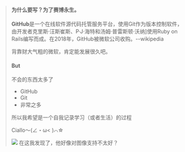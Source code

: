 > #### 为什么要写？为了赛博永生。
> **GitHub**是一个在线软件源代码托管服务平台，使用Git作为版本控制软件，由开发者克里斯·汪斯崔斯、P·J·海特和汤姆·普雷斯顿·沃纳]使用Ruby on Rails编写而成。在2018年，GitHub被微软公司收购。--wikipedia
> 
> 背靠财大气粗的微软，肯定能发展很久吧。
> 
> #### But
> 不会的东西太多了
> 
> * GitHub
> * Git
> * 非常之多
> 
> 所以我希望是一个自我记录学习（或者生活）的过程
> 
> Ciallo～(∠・ω< )⌒☆
> 
> ![](https://private-user-images.githubusercontent.com/143997290/341279791-8a297207-0039-4394-9ed6-ab902887e234.jpg?jwt=eyJhbGciOiJIUzI1NiIsInR5cCI6IkpXVCJ9.eyJpc3MiOiJnaXRodWIuY29tIiwiYXVkIjoicmF3LmdpdGh1YnVzZXJjb250ZW50LmNvbSIsImtleSI6ImtleTUiLCJleHAiOjE3MTg4NjMxMzEsIm5iZiI6MTcxODg2MjgzMSwicGF0aCI6Ii8xNDM5OTcyOTAvMzQxMjc5NzkxLThhMjk3MjA3LTAwMzktNDM5NC05ZWQ2LWFiOTAyODg3ZTIzNC5qcGc_WC1BbXotQWxnb3JpdGhtPUFXUzQtSE1BQy1TSEEyNTYmWC1BbXotQ3JlZGVudGlhbD1BS0lBVkNPRFlMU0E1M1BRSzRaQSUyRjIwMjQwNjIwJTJGdXMtZWFzdC0xJTJGczMlMkZhd3M0X3JlcXVlc3QmWC1BbXotRGF0ZT0yMDI0MDYyMFQwNTUzNTFaJlgtQW16LUV4cGlyZXM9MzAwJlgtQW16LVNpZ25hdHVyZT00MWJjNDFmNDQ2YzM3NzNiMDY1MmEwZDU0ZGNlM2IzMjM4YTZhNTI2OGJiYjhjMDc5MTczM2FjNmFjNjkwMWFmJlgtQW16LVNpZ25lZEhlYWRlcnM9aG9zdCZhY3Rvcl9pZD0wJmtleV9pZD0wJnJlcG9faWQ9MCJ9.ANbM0fe5eymV5E405IbnNppMkCMZ8k-wFEL1GG7ENag) 在这我发现了，他好像对图像支持不太好？

